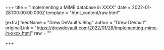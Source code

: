 
+++
title = "Implementing a MIME database in XXXX"
date = 2022-01-28T00:00:00.000Z
template = "html_content/raw.html"

[extra]
feedName = "Drew DeVault's Blog"
author = "Drew DeVault"
originalLink = "https://drewdevault.com/2022/01/28/Implementing-mime-in-xxxx.html"
raw = ""

+++

